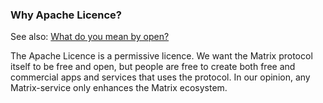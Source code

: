 ### Why Apache Licence?

See also: [What do you mean by open?](#what-do-you-mean-by-open%3F)

The Apache Licence is a permissive licence. We want the Matrix protocol itself to be free and open, but people are free to create both free and commercial apps and services that uses the protocol. In our opinion, any Matrix-service only enhances the Matrix ecosystem.